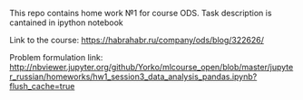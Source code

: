 This repo contains home work №1 for course ODS. Task description is cantained in ipython notebook

Link to the course: https://habrahabr.ru/company/ods/blog/322626/

Problem formulation link: http://nbviewer.jupyter.org/github/Yorko/mlcourse_open/blob/master/jupyter_russian/homeworks/hw1_session3_data_analysis_pandas.ipynb?flush_cache=true
